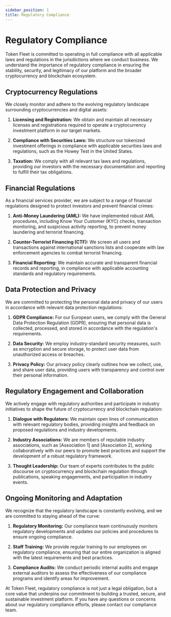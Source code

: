 ```yaml
---
sidebar_position: 1
title: Regulatory Compliance
---
```


# Regulatory Compliance

Token Fleet is committed to operating in full compliance with all applicable laws and regulations in the jurisdictions where we conduct business. We understand the importance of regulatory compliance in ensuring the stability, security, and legitimacy of our platform and the broader cryptocurrency and blockchain ecosystem.

## Cryptocurrency Regulations

We closely monitor and adhere to the evolving regulatory landscape surrounding cryptocurrencies and digital assets:

1. **Licensing and Registration:** We obtain and maintain all necessary licenses and registrations required to operate a cryptocurrency investment platform in our target markets.

2. **Compliance with Securities Laws:** We structure our tokenized investment offerings in compliance with applicable securities laws and regulations, such as the Howey Test in the United States.

3. **Taxation:** We comply with all relevant tax laws and regulations, providing our investors with the necessary documentation and reporting to fulfill their tax obligations.

## Financial Regulations

As a financial services provider, we are subject to a range of financial regulations designed to protect investors and prevent financial crimes:

1. **Anti-Money Laundering (AML):** We have implemented robust AML procedures, including Know Your Customer (KYC) checks, transaction monitoring, and suspicious activity reporting, to prevent money laundering and terrorist financing.

2. **Counter-Terrorist Financing (CTF):** We screen all users and transactions against international sanctions lists and cooperate with law enforcement agencies to combat terrorist financing.

3. **Financial Reporting:** We maintain accurate and transparent financial records and reporting, in compliance with applicable accounting standards and regulatory requirements.

## Data Protection and Privacy

We are committed to protecting the personal data and privacy of our users in accordance with relevant data protection regulations:

1. **GDPR Compliance:** For our European users, we comply with the General Data Protection Regulation (GDPR), ensuring that personal data is collected, processed, and stored in accordance with the regulation's requirements.

2. **Data Security:** We employ industry-standard security measures, such as encryption and secure storage, to protect user data from unauthorized access or breaches.

3. **Privacy Policy:** Our privacy policy clearly outlines how we collect, use, and share user data, providing users with transparency and control over their personal information.

## Regulatory Engagement and Collaboration

We actively engage with regulatory authorities and participate in industry initiatives to shape the future of cryptocurrency and blockchain regulation:

1. **Dialogue with Regulators:** We maintain open lines of communication with relevant regulatory bodies, providing insights and feedback on proposed regulations and industry developments.

2. **Industry Associations:** We are members of reputable industry associations, such as [Association 1] and [Association 2], working collaboratively with our peers to promote best practices and support the development of a robust regulatory framework.

3. **Thought Leadership:** Our team of experts contributes to the public discourse on cryptocurrency and blockchain regulation through publications, speaking engagements, and participation in industry events.

## Ongoing Monitoring and Adaptation

We recognize that the regulatory landscape is constantly evolving, and we are committed to staying ahead of the curve:

1. **Regulatory Monitoring:** Our compliance team continuously monitors regulatory developments and updates our policies and procedures to ensure ongoing compliance.

2. **Staff Training:** We provide regular training to our employees on regulatory compliance, ensuring that our entire organization is aligned with the latest requirements and best practices.

3. **Compliance Audits:** We conduct periodic internal audits and engage external auditors to assess the effectiveness of our compliance programs and identify areas for improvement.

At Token Fleet, regulatory compliance is not just a legal obligation, but a core value that underpins our commitment to building a trusted, secure, and sustainable investment platform. If you have any questions or concerns about our regulatory compliance efforts, please contact our compliance team.
